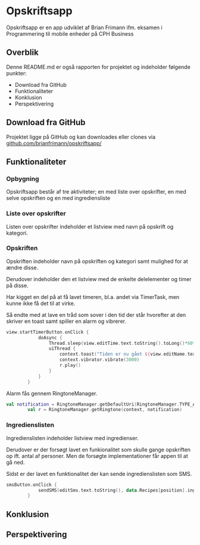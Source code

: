 # Opskriftsapp
Opskriftsapp er en app udviklet af Brian Frimann ifm. eksamen i Programmering til mobile enheder på CPH Business

## Overblik
Denne README.md er også rapporten for projektet og indeholder følgende punkter:

* Download fra GitHub
* Funktionaliteter
* Konklusion
* Perspektivering

## Download fra GitHub
Projektet ligge på GitHub og kan downloades eller clones via [github.com/brianfrimann/opskriftsapp/](https://github.com/brianfrimann/opskriftsapp/)

## Funktionaliteter
### Opbygning
Opskriftsapp består af tre aktiviteter; en med liste over opskrifter, en med selve opskriften og en med ingrediensliste

### Liste over opskrifter
Listen over opskrifter indeholder et listview med navn på opskrift og kategori.

### Opskriften
Opskriften indeholder navn på opskriften og kategori samt mulighed for at ændre disse.

Derudover indeholder den et listview med de enkelte delelementer og timer på disse.

Har kigget en del på at få lavet timeren, bl.a. andet via TimerTask, men kunne ikke få det til at virke.

Så endte med at lave en tråd som sover i den tid der står hvorefter at den skriver en toast samt spiller en alarm og vibrerer.

```kotlin
view.startTimerButton.onClick {
            doAsync {
                Thread.sleep(view.editTime.text.toString().toLong()*60*1000)
                uiThread {
                    context.toast("Tiden er nu gået ${view.editName.text}")
                    context.vibrator.vibrate(3000)
                    r.play()
                }
            }
        }
```

Alarm fås gennem RingtoneManager.

```Kotlin
val notification = RingtoneManager.getDefaultUri(RingtoneManager.TYPE_ALARM)
        val r = RingtoneManager.getRingtone(context, notification)
```

### Ingredienslisten
Ingredienslisten indeholder listview med ingredienser.

Derudover er der forsøgt lavet en funkionalitet som skulle gange opskriften op ift. antal af personer. Men de forsøgte implementationer får appen til at gå ned.

Sidst er der lavet en funktionalitet der kan sende ingredienslisten som SMS.

```kotlin
smsButton.onClick {
            sendSMS(editSms.text.toString(), data.Recipes[position].ingredients.toString())
        }
```

## Konklusion

## Perspektivering
